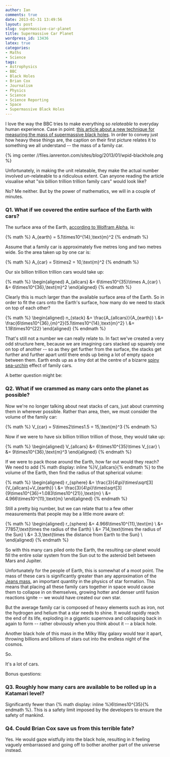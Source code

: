 ```yaml
---
author: Ian
comments: true
date: 2013-01-31 13:49:56
layout: post
slug: supermassive-car-planet
title: Supermassive Car Planet
wordpress_id: 13436
latex: true
categories:
- Maths
- Science
tags:
- Astrophysics
- BBC
- Black Holes
- Brian Cox
- Journalism
- Physics
- Science
- Science Reporting
- Space
- Supermassive Black Holes
---
```


I love the way the BBC tries to make everything so _relateable_ to everyday human experience. Case in point: [this article about a new technique for measuring the mass of supermassive black holes](http://www.bbc.co.uk/news/science-environment-21259221). In order to convey just how heavy these things are, the caption on their first picture relates it to something we all understand -- the mass of a family car.

{% img center //files.ianrenton.com/sites/blog/2013/01/wpid-blackhole.png %}

Unfortunately, in making the unit relateable, they make the actual number involved _un_-relateable to a ridiculous extent. Can anyone reading the article visualise what "six billion trillion trillion family cars" would look like?

No? Me neither. But by the power of mathematics, we will in a couple of minutes.

### Q1. What if we covered the entire surface of the Earth with cars?

The surface area of the Earth, [according to Wolfram Alpha](http://www.wolframalpha.com/input/?i=surface+area+of+the+Earth+in+metres), is:

{% math %}
A_{earth} = 5.1\times10^{14}\,\text{m}^2
{% endmath %}

Assume that a family car is approximately five metres long and two metres wide. So the area taken up by one car is:

{% math %}
A_{car} = 5\times2 = 10\,\text{m}^2
{% endmath %}

Our six billion trillion trillion cars would take up:

{% math %}
\begin{aligned}
A_{allcars} &= 6\times10^{35}\times A_{car} \\
&= 6\times10^{36}\,\text{m}^2
\end{aligned}
{% endmath %}

Clearly this is much larger than the available surface area of the Earth. So in order to fit the cars onto the Earth's surface, how many do we need to stack on top of each other?

{% math %}
\begin{aligned}
n_{stack} &= \frac{A_{allcars}}{A_{earth}} \\
&= \frac{6\times10^{36}\,{m}^2}{5.1\times10^{14}\,\text{m}^2} \\
&= 1.18\times10^{22}
\end{aligned}
{% endmath %}

That's still not a number we can really relate to. In fact we've created a very odd structure here, because we are imagining cars stacked up squarely one on top of another -- so as they get further from the surface, the stacks get further and further apart until there ends up being a lot of empty space between them. Earth ends up as a tiny dot at the centre of a bizarre [spiny sea-urchin](http://en.wikipedia.org/wiki/Diadema_antillarum) effect of family cars.

A better question might be:

### Q2. What if we crammed as many cars onto the planet as possible?

Now we're no longer talking about neat stacks of cars, just about cramming them in wherever possible. Rather than area, then, we must consider the volume of the family car:

{% math %}
V_{car} = 5\times2\times1.5 = 15\,\text{m}^3
{% endmath %}

Now if we were to have six billion trillion trillion of those, they would take up:

{% math %}
\begin{aligned}
V_{allcars} &= 6\times10^{35}\times V_{car} \\
&= 9\times10^{36}\,\text{m}^3
\end{aligned}
{% endmath %}

If we were to pack those around the Earth, how far out would they reach? We need to add {% math display: inline %}V_{allcars}{% endmath %} to the volume of the Earth, then find the radius of that spherical volume:

{% math %}
\begin{aligned}
r_{sphere} &= \frac{3}{4\pi}\times\sqrt[3]{V_{allcars}+V_{earth}} \\
&= \frac{3}{4\pi}\times\sqrt[3]{9\times10^{36}+1.083\times10^{21}}\,\text{m} \\
&= 4.966\times10^{11}\,\text{m}
\end{aligned}
{% endmath %}

Still a pretty big number, but we can relate that to a few other measurements that people may be a little more aware of:

{% math %}
\begin{aligned}
r_{sphere} &= 4.966\times10^{11}\,\text{m} \\
&= 77857\,\text{times the radius of the Earth} \\
&= 714\,\text{times the radius of the Sun} \\
&= 3.3\,\text{times the distance from Earth to the Sun} \\
\end{aligned}
{% endmath %}

So with this many cars piled onto the Earth, the resulting car-planet would fill the entire solar system from the Sun out to the asteroid belt between Mars and Jupiter.

Unfortunately for the people of Earth, this is somewhat of a moot point. The mass of these cars is significantly greater than any approximation of the [Jeans mass](http://en.wikipedia.org/wiki/Jeans_instability#Jeans_mass), an important quantity in the physics of star formation. This means that placing all these family cars together in space would cause them to collapse in on themselves, growing hotter and denser until fusion reactions ignite -- we would have created our own star.

But the average family car is composed of heavy elements such as iron, not the hydrogen and helium that a star needs to shine. It would rapidly reach the end of its life, exploding in a gigantic supernova and collapsing back in again to form -- rather obviously when you think about it -- a black hole.

Another black hole of this mass in the Milky Way galaxy would tear it apart, throwing billions and billions of stars out into the endless night of the cosmos.

So.

It's a lot of cars. 

Bonus questions:

### Q3. Roughly how many cars are available to be rolled up in a Katamari level?

Significantly fewer than {% math display: inline %}6\times10^{35}{% endmath %}. This is a safety limit imposed by the developers to ensure the safety of mankind.

### Q4. Could Brian Cox save us from this terrible fate?

Yes. He would gaze wistfully into the black hole, resulting in it feeling vaguely embarrassed and going off to bother another part of the universe instead.
